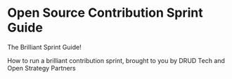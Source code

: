 # Open Source Contribution Sprint Guide


The Brilliant Sprint Guide!

How to run a brilliant contribution sprint, brought to you by DRUD Tech and Open Strategy Partners
